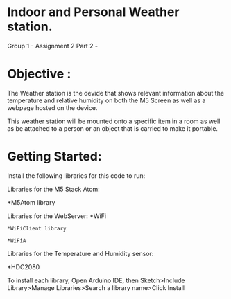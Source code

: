 # Indoor and Personal Weather station.

Group 1 - Assignment 2 Part 2 -  

# Objective : 
 The Weather station is the devide that shows relevant information about the temperature and relative humidity on both the M5 Screen as well as a webpage hosted on the device.
 
 This weather station will be mounted onto a specific item in a room as well as be attached to a person or an object that is carried to make it portable. 

# Getting Started: 
Install the following libraries for this code to run:

Libraries for the M5 Stack Atom:

  *M5Atom library 
    
   
 Libraries for the WebServer:
    *WiFi
    
    *WiFiClient library
    
    *WiFiA 
    
    
 Libraries for the Temperature and Humidity sensor: 
 
   *HDC2080
   

To install each library, Open Arduino IDE, then Sketch>Include Library>Manage Libraries>Search a library name>Click Install

